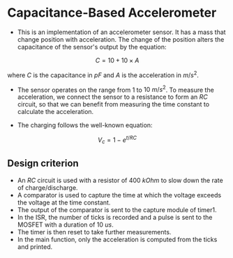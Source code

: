 # Capacitance-Based Accelerometer

* This is an implementation of an accelerometer sensor. It has a mass that change position with acceleration. The change of the position alters the capacitance of the sensor's output by the equation:

$$C = 10 + 10 \times A$$

where $C$ is the capacitance in $pF$ and $A$ is the acceleration in $m/s^2$.

* The sensor operates on the range from $1$ to $10\ m/s^2$. To measure the acceleration, we connect the sensor to a resistance to form an $RC$ circuit, so that we can benefit from measuring the time constant to calculate the acceleration.

* The charging follows the well-known equation:

$$V_c = 1 - e^{t/RC}$$

## Design criterion
- An $RC$ circuit is used with a resistor of $400\ kOhm$ to slow down the rate of charge/discharge.
- A comparator is used to capture the time at which the voltage exceeds the voltage at the time constant.
- The output of the comparator is sent to the capture module of timer1.
- In the ISR, the number of ticks is recorded and a pulse is sent to the MOSFET with a duration of $10\ us$.
- The timer is then reset to take further measurements.
- In the main function, only the acceleration is computed from the ticks and
printed.

